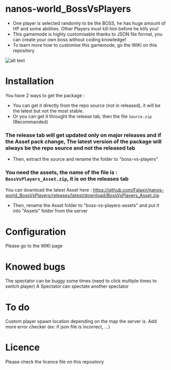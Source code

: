 # nanos-world_BossVsPlayers
* One player is selected randomly to be the BOSS, he has huge amount of HP and some abilities. Other Players must kill him before he kills you!
* This gamemode is highly customisable thanks to JSON file format, you can create your own boss without coding knowledge!
* To learn more how to customise this gamemode, go the WIKI on this repository

![alt text](https://falaxir.fr/images/nanos/BossVsPlayersThumbai.png)

# Installation

You have 2 ways to get the package :
* You can get it directly from the repo source (not in released), it will be the latest but not the most stable.
* Or you can get it throught the release tab, then the file `Source.zip` (Recommanded)
### The release tab will get updated only on major releases and if the Asset pack change, The latest version of the package will always be the repo source and not the released tab
* Then, extract the source and rename the folder to "boss-vs-players"

### You need the assets, the name of the file is : `BossVsPlayers_Asset.zip`, it is on the releases tab
You can download the latest Asset here : https://github.com/Falaxir/nanos-world_BossVsPlayers/releases/latest/download/BossVsPlayers_Asset.zip
* Then, rename the Asset folder to "boss-vs-players-assets" and put it into "Assets" folder from the server

# Configuration

Please go to the WIKI page

# Knowed bugs

The spectator can be buggy some times (need to click multiple times to switch player)
A Spectator can spectate another spectator

# To do

Custom player spawn location depending on the map the server is.
Add more error checker (ex: if json file is incorrect, ...)

# Licence

Please check the licence file on this repository
